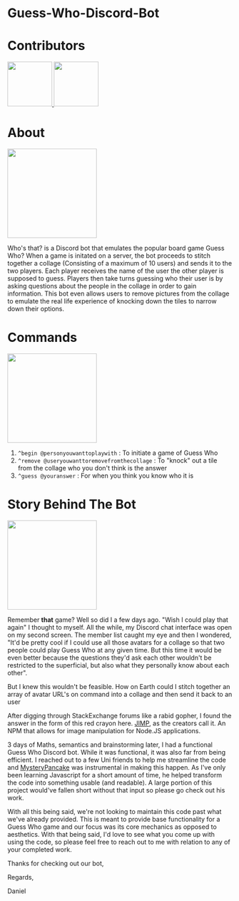 # Guess-Who-Discord-Bot
<h1> Contributors </h1>

<p float="left">
 
 <a href="https://github.com/djvittachi">
    <img src="https://avatars.githubusercontent.com/u/29562434?s=400v=4" width="100"/> 
  </a>
   
  <a href="https://github.com/MysteryPancake"> 
    <img src="https://avatars.githubusercontent.com/u/9063769?s=400&v=4" width="100"/> 
  </a>
  
</p>
 
<h1>About</h1>

<img src="https://i.ibb.co/XYGyNvV/facebook-cover-photo-1.png" height="200" width = "200" />

Who's that? is a Discord bot that emulates the popular board game Guess Who? When a game is initated on a server, the bot proceeds to stitch together a collage (Consisting of a maximum of 10 users) and sends it to the two players. Each player receives the name of the user the other player is supposed to guess. Players then take turns guessing who their user is by asking questions about the people in the collage in order to gain information. This bot even allows users to remove pictures from the collage to emulate the real life experience of knocking down the tiles to narrow down their options.

<h1>Commands</h1>

<img src="https://9b16f79ca967fd0708d1-2713572fef44aa49ec323e813b06d2d9.ssl.cf2.rackcdn.com/1140x_a10-7_cTC/questionmark1-1563038597.jpg" height="200" width = "200"/>

1. `^begin @personyouwanttoplaywith` : To initiate a game of Guess Who
2. `^remove @useryouwanttoremovefromthecollage` : To "knock" out a tile from the collage who you don't think is the answer
3. `^guess @youranswer` : For when you think you know who it is

<h1>Story Behind The Bot</h1>

<img src="https://cdn-gamesworldau.pressidium.com/wp-content/uploads/2020/05/guess-who-2.jpg" height="200" width = "200"/>

Remember <b>that</b> game? Well so did I a few days ago. "Wish I could play that again" I thought to myself. All the while, my Discord chat interface was open on my second screen. The member list caught my eye and then I wondered, "It'd be pretty cool if I could use all those avatars for a collage so that two people could play Guess Who at any given time. But this time it would be even better because the questions they'd ask each other wouldn't be restricted to the superficial, but also what they personally know about each other".

But I knew this wouldn't be feasible. How on Earth could I stitch together an array of avatar URL's on command into a collage and then send it back to an user

After digging through StackExchange forums like a rabid gopher, I found the answer in the form of this red crayon here. <a href="https://www.npmjs.com/package/jimp">JIMP</a>, as the creators call it. An NPM that allows for image manipulation for Node.JS applications.

3 days of Maths, semantics and brainstorming later, I had a functional Guess Who Discord bot. While it was functional, it was also far from being efficient. I reached out to a few Uni friends to help me streamline the code and <a href="https://github.com/MysteryPancake">MysteryPancake</a> was instrumental in making this happen. As I've only been learning Javascript for a short amount of time, he helped transform the code into something usable (and readable). A large portion of this project would've fallen short without that input so please go check out his work.

With all this being said, we're not looking to maintain this code past what we've already provided. This is meant to provide base functionality for a Guess Who game and our focus was its core mechanics as opposed to aesthetics. With that being said, I'd love to see what you come up with using the code, so please feel free to reach out to me with relation to any of your completed work.

Thanks for checking out our bot,

Regards,

Daniel
